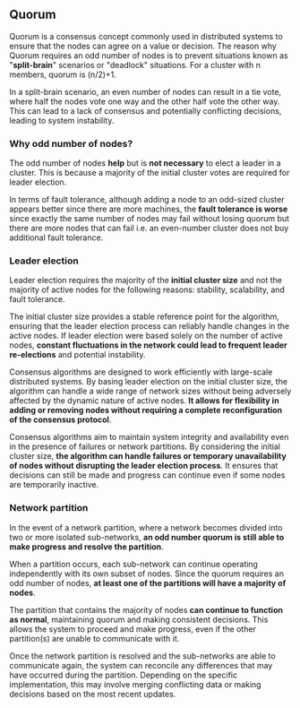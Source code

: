 ## Quorum

Quorum is a consensus concept commonly used in distributed systems to ensure that the nodes can agree on a value or decision. The reason why Quorum requires an odd number of nodes is to prevent situations known as "**split-brain**" scenarios or "deadlock" situations. For a cluster with n members, quorum is (n/2)+1.

In a split-brain scenario, an even number of nodes can result in a tie vote, where half the nodes vote one way and the other half vote the other way. This can lead to a lack of consensus and potentially conflicting decisions, leading to system instability.

### Why odd number of nodes?

The odd number of nodes **help** but is **not necessary** to elect a leader in a cluster. This is because a majority of the initial cluster votes are required for leader election.

In terms of fault tolerance, although adding a node to an odd-sized cluster appears better since there are more machines, the **fault tolerance is worse** since exactly the same number of nodes may fail without losing quorum but there are more nodes that can fail i.e. an even-number cluster does not buy additional fault tolerance.

### Leader election

Leader election requires the majority of the **initial cluster size** and not the majority of active nodes for the following reasons: stability, scalability, and fault tolerance.

The initial cluster size provides a stable reference point for the algorithm, ensuring that the leader election process can reliably handle changes in the active nodes. If leader election were based solely on the number of active nodes, **constant fluctuations in the network could lead to frequent leader re-elections** and potential instability.

Consensus algorithms are designed to work efficiently with large-scale distributed systems. By basing leader election on the initial cluster size, the algorithm can handle a wide range of network sizes without being adversely affected by the dynamic nature of active nodes. **It allows for flexibility in adding or removing nodes without requiring a complete reconfiguration of the consensus protocol**.

Consensus algorithms aim to maintain system integrity and availability even in the presence of failures or network partitions. By considering the initial cluster size, **the algorithm can handle failures or temporary unavailability of nodes without disrupting the leader election process**. It ensures that decisions can still be made and progress can continue even if some nodes are temporarily inactive.

### Network partition

In the event of a network partition, where a network becomes divided into two or more isolated sub-networks, **an odd number quorum is still able to make progress and resolve the partition**.

When a partition occurs, each sub-network can continue operating independently with its own subset of nodes. Since the quorum requires an odd number of nodes, **at least one of the partitions will have a majority of nodes**.

The partition that contains the majority of nodes **can continue to function as normal**, maintaining quorum and making consistent decisions. This allows the system to proceed and make progress, even if the other partition(s) are unable to communicate with it.

Once the network partition is resolved and the sub-networks are able to communicate again, the system can reconcile any differences that may have occurred during the partition. Depending on the specific implementation, this may involve merging conflicting data or making decisions based on the most recent updates.
